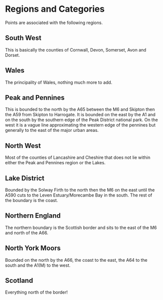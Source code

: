 # Regions and Categories

Points are associated with the following regions.

## South West

This is basically the counties of Cornwall, Devon, Somerset, Avon and Dorset.

## Wales

The principality of Wales, nothing much more to add.

## Peak and Pennines

This is bounded to the north by the A65 between the M6 and Skipton then the A59 from Skipton to Harrogate. It is bounded on the east by the A1 and on the south by the southern edge of the Peak District national park. On the west it is a vague line approximating the western edge of the pennines but generally to the east of the major urban areas.

## North West

Most of the counties of Lancashire and Cheshire that does not lie within either the Peak and Pennines region or the Lakes.

## Lake District

Bounded by the Solway Firth to the north then the M6 on the east until the A590 cuts to the Leven Estuary/Morecambe Bay in the south. The rest of the boundary is the coast.

## Northern England

The northern boundary is the Scottish border and sits to the east of the M6 and north of the A66.

## North York Moors

Bounded on the north by the A66, the coast to the east, the A64 to the south and the A1(M) to the west.

## Scotland

Everything north of the border!
